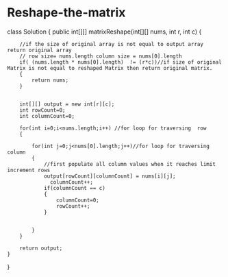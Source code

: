 # Reshape-the-matrix

class Solution {
    public int[][] matrixReshape(int[][] nums, int r, int c) {
        
        //if the size of original array is not equal to output array return original array
        // row size= nums.length column size = nums[0].length
        if( (nums.length * nums[0].length)  != (r*c))//if size of original Matrix is not equal to reshaped Matrix then return original matrix.
        {
            return nums;
        }
        
        
        int[][] output = new int[r][c];
        int rowCount=0;
        int columnCount=0;
        
        for(int i=0;i<nums.length;i++) //for loop for traversing  row
        {
            
            for(int j=0;j<nums[0].length;j++)//for loop for traversing column
            {
                //first populate all column values when it reaches limit increment rows
                output[rowCount][columnCount] = nums[i][j];
                  columnCount++;
                if(columnCount == c)
                {
                    columnCount=0;
                    rowCount++;
                }
              
                 
            }
        }
        
        return output;
    }
}
